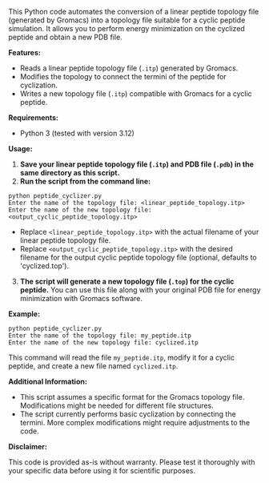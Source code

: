 
This Python code automates the conversion of a linear peptide topology file (generated by Gromacs) into a topology file suitable for a cyclic peptide simulation. It allows you to perform energy minimization on the cyclized peptide and obtain a new PDB file.

**Features:**

* Reads a linear peptide topology file (`.itp`) generated by Gromacs.
* Modifies the topology to connect the termini of the peptide for cyclization.
* Writes a new topology file (`.itp`) compatible with Gromacs for a cyclic peptide.

**Requirements:**

* Python 3 (tested with version 3.12)

**Usage:**

1. **Save your linear peptide topology file (`.itp`) and PDB file (`.pdb`) in the same directory as this script.**
2. **Run the script from the command line:**

```
python peptide_cyclizer.py
Enter the name of the topology file: <linear_peptide_topology.itp>
Enter the name of the new topology file: <output_cyclic_peptide_topology.itp>
```

- Replace `<linear_peptide_topology.itp>` with the actual filename of your linear peptide topology file.
- Replace `<output_cyclic_peptide_topology.itp>` with the desired filename for the output cyclic peptide topology file (optional, defaults to 'cyclized.top').

3. **The script will generate a new topology file (`.top`) for the cyclic peptide.** You can use this file along with your original PDB file for energy minimization with Gromacs software.

**Example:**

```
python peptide_cyclizer.py
Enter the name of the topology file: my_peptide.itp
Enter the name of the new topology file: cyclized.itp
```

This command will read the file `my_peptide.itp`, modify it for a cyclic peptide, and create a new file named `cyclized.itp`.

**Additional Information:**

* This script assumes a specific format for the Gromacs topology file. Modifications might be needed for different file structures.
* The script currently performs basic cyclization by connecting the termini. More complex modifications might require adjustments to the code.

**Disclaimer:**

This code is provided as-is without warranty. Please test it thoroughly with your specific data before using it for scientific purposes.
